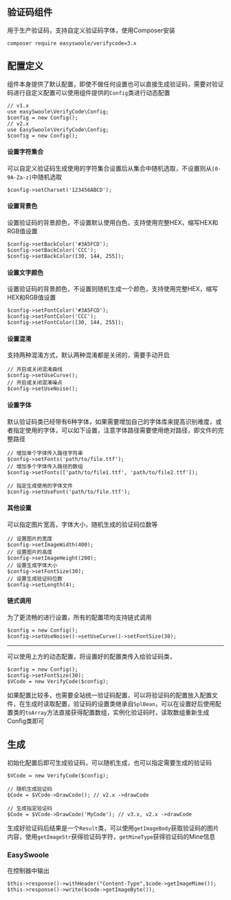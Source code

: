 验证码组件
------

用于生产验证码，支持自定义验证码字体，使用Composer安装

```
composer require easyswoole/verifycode=3.x
```

配置定义
------

组件本身提供了默认配置，即使不做任何设置也可以直接生成验证码，需要对验证码进行自定义配置可以使用组件提供的`Config`类进行动态配置

```
// v1.x
use easySwoole\VerifyCode\Config;
$config = new Config();
// v2.x
use EasySwoole\VerifyCode\Config;
$config = new Config();
```

#### 设置字符集合
可以自定义验证码生成使用的字符集合设置后从集合中随机选取，不设置则从`[0-9A-Za-z]`中随机选取

```
$config->setCharset('123456ABCD');
```

#### 设置背景色
设置验证码的背景颜色，不设置默认使用白色，支持使用完整HEX，缩写HEX和RGB值设置

```
$config->setBackColor('#3A5FCD');
$config->setBackColor('CCC');
$config->setBackColor([30, 144, 255]);
```

#### 设置文字颜色
设置验证码的背景颜色，不设置则随机生成一个颜色，支持使用完整HEX，缩写HEX和RGB值设置

```
$config->setFontColor('#3A5FCD');
$config->setFontColor('CCC');
$config->setFontColor([30, 144, 255]);
```

#### 设置混淆
支持两种混淆方式，默认两种混淆都是关闭的，需要手动开启

```
// 开启或关闭混淆曲线
$config->setUseCurve();
// 开启或关闭混淆噪点
$config->setUseNoise();
```

#### 设置字体
默认验证码类已经带有6种字体，如果需要增加自己的字体库来提高识别难度，或者指定使用的字体，可以如下设置，注意字体路径需要使用绝对路径，即文件的完整路径

```
// 增加单个字体传入路径字符串
$config->setFonts('path/to/file.ttf');
// 增加多个字体传入路径的数组
$config->setFonts(['path/to/file1.ttf', 'path/to/file2.ttf']);
```

```
// 指定生成使用的字体文件
$config->setUseFont('path/to/file.ttf');
```

#### 其他设置
可以指定图片宽高，字体大小，随机生成的验证码位数等

```
// 设置图片的宽度
$config->setImageWidth(400);
// 设置图片的高度
$config->setImageHeight(200);
// 设置生成字体大小
$config->setFontSize(30);
// 设置生成验证码位数
$config->setLength(4);
```

#### 链式调用
为了更流畅的进行设置，所有的配置项均支持链式调用

```
$config = new Config();
$config->setUseNoise()->setUseCurve()->setFontSize(30);
```

------

可以使用上方的动态配置，将设置好的配置类传入给验证码类，
```
$config = new Config();
$config->setFontSize(30);
$VCode = new VerifyCode($config);
```

如果配置比较多，也需要全站统一验证码配置，可以将验证码的配置放入配置文件，在生成时读取配置，验证码的设置类继承自`SplBean`，可以在设置好后使用配置类的`toArray`方法直接获得配置数组，实例化验证码时，读取数组重新生成Config类即可

生成
------

初始化配置后即可生成验证码，可以随机生成，也可以指定需要生成的验证码

```
$VCode = new VerifyCode($config);

// 随机生成验证码
$Code = $VCode->DrawCode(); // v2.x ->drawCode

// 生成指定验证码
$Code = $VCode->DrawCode('MyCode'); // v3.x, v2.x ->drawCode
```

生成好验证码后结果是一个`Result`类，可以使用`getImageBody`获取验证码的图片内容，使用`getImageStr`获得验证码字符，`getMineType`获得验证码的Mine信息

### EasySwoole

在控制器中输出

```
$this->response()->withHeader("Content-Type",$code->getImageMime());
$this->response()->write($code->getImageByte());
```
